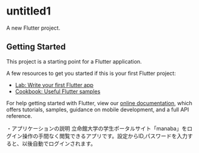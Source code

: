 # untitled1

A new Flutter project.

## Getting Started

This project is a starting point for a Flutter application.

A few resources to get you started if this is your first Flutter project:

- [Lab: Write your first Flutter app](https://flutter.dev/docs/get-started/codelab)
- [Cookbook: Useful Flutter samples](https://flutter.dev/docs/cookbook)

For help getting started with Flutter, view our
[online documentation](https://flutter.dev/docs), which offers tutorials,
samples, guidance on mobile development, and a full API reference.

・アプリケーションの説明
立命館大学の学生ポータルサイト「manaba」をログイン操作の手間なく閲覧できるアプリです。設定からID,パスワードを入力すると、以後自動でログインされます。

